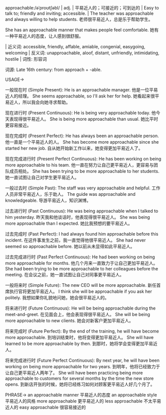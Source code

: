 approachable:/əˈproʊtʃəbl/ | adj. | 平易近人的；可接近的；可到达的 | Easy to talk to; friendly and inviting; accessible. |  The teacher was approachable and always willing to help students. 老师很平易近人，总是乐于帮助学生。

She has an approachable manner that makes people feel comfortable. 她有一种平易近人的态度，让人感到很舒服。

| 近义词: accessible, friendly, affable, amiable, congenial, easygoing, welcoming | 反义词: unapproachable, aloof, distant, unfriendly, intimidating, hostile | 词性: 形容词

词源:  Late 16th century: from approach + -able.

USAGE->

一般现在时 (Simple Present):
He is an approachable manager. 他是一位平易近人的经理。
She seems approachable, so I'll ask her for help. 她看起来很平易近人，所以我会向她寻求帮助。


现在进行时 (Present Continuous):
He is being very approachable today. 他今天表现得很平易近人。
She is being more approachable than usual. 她比平时更容易接近。


现在完成时 (Present Perfect):
He has always been an approachable person. 他一直是一个平易近人的人。
She has become more approachable since she started her new job. 自从她开始新工作以来，她变得更加平易近人了。


现在完成进行时 (Present Perfect Continuous):
He has been working on being more approachable to his team.  他一直在努力让自己更平易近人，更容易与团队成员相处。
She has been trying to be more approachable to her students. 她一直试图让自己对学生更平易近人。


一般过去时 (Simple Past):
The staff was very approachable and helpful.  工作人员非常平易近人，乐于助人。
The guide was approachable and knowledgeable. 导游平易近人，知识渊博。


过去进行时 (Past Continuous):
He was being approachable when I talked to him yesterday. 昨天我和他谈话时，他表现得很平易近人。
She was being more approachable than I expected. 她比我预想的要平易近人。


过去完成时 (Past Perfect):
I had always found him approachable before this incident. 在这件事发生之前，我一直觉得他很平易近人。
She had never seemed so approachable before. 她以前从未显得如此平易近人。


过去完成进行时 (Past Perfect Continuous):
He had been working on being more approachable for months. 他几个月来一直致力于让自己更加平易近人。
She had been trying to be more approachable to her colleagues before the meeting. 在会议之前，她一直试图让自己对同事更平易近人。


一般将来时 (Simple Future):
The new CEO will be more approachable. 新任首席执行官将更加平易近人。
I think she will be approachable if you ask her politely. 我想如果你礼貌地问她，她会很平易近人的。



将来进行时 (Future Continuous):
He will be being approachable during the meet-and-greet.  在见面会上，他会表现得很平易近人。
She will be being more approachable to new clients. 她会对新客户更加平易近人。


将来完成时 (Future Perfect):
By the end of the training, he will have become more approachable.  到培训结束时，他将变得更加平易近人。
She will have learned to be more approachable by then. 到那时，她将学会变得更加平易近人。


将来完成进行时 (Future Perfect Continuous):
By next year, he will have been working on being more approachable for two years. 到明年，他将已经致力于让自己更平易近人两年了。
She will have been practicing being more approachable to customers for several months by the time the new store opens. 到新店开张的时候，她将已经练习如何对顾客更平易近人好几个月了。


PHRASE->
an approachable manner  平易近人的态度
an approachable style  平易近人的风格
more approachable  更平易近人的
less approachable  不太平易近人的
easy approachable  很容易接近的

